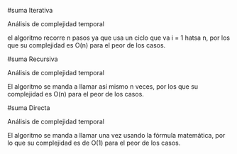 #suma Iterativa

Análisis de complejidad temporal

el algoritmo recorre n pasos ya que usa un ciclo que va i = 1 hatsa n, por los que su complejidad es O(n) para el peor de los casos.

#suma Recursiva

Análisis de complejidad temporal

El algoritmo se manda a llamar así mismo n veces, por los que su complejidad es O(n) para el peor de los casos.

#suma Directa

Análisis de complejidad temporal

El algoritmo se manda a llamar una vez usando la fórmula matemática, por lo que su complejidad es de O(1) para el peor de los casos.
